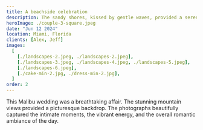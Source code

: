 ```yaml
---
title: A beachside celebration
description: The sandy shores, kissed by gentle waves, provided a serene backdrop for your beach wedding.
heroImage: ./couple-3-square.jpeg
date: "Jun 12 2024"
location: Miami, Florida
clients: [Alex, Jeff]
images:
  [
    [./landscapes-2.jpeg, ./landscapes-2.jpeg],
    [./landscapes-3.jpeg, ./landscapes-4.jpeg, ./landscapes-5.jpeg],
    [./landscapes-6.jpeg],
    [./cake-min-2.jpg, ./dress-min-2.jpg],
  ]
order: 2
---
```


This Malibu wedding was a breathtaking affair. The stunning mountain views provided a picturesque backdrop. The photographs beautifully captured the intimate moments, the vibrant energy, and the overall romantic ambiance of the day.
